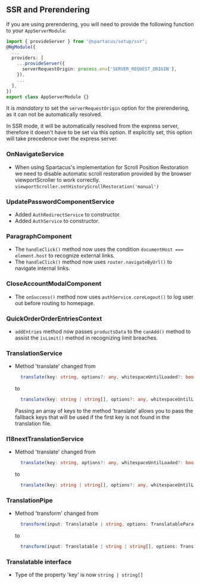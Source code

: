 <!--
  Most typescript breaking changes should be detected and documented automatically by a script if a change is apparent when comparing the public API of the previous version vs the public API of the new major version.

  This file should contain typescript change documentation for changes not immediately apparent while comparing the public api between the older release and the current release and therefore will not be detected by the breaking change detection script.

  Examples of typescript breaking changes that are not detectable by the script are:
    * High level changes or refactoring
    * Behaviour changes that are not backwards compatible and worth mentioning 
-->

## SSR and Prerendering

If you are using prerendering, you will need to provide the following function to your `AppServerModule`:

```ts
import { provideServer } from '@spartacus/setup/ssr';
@NgModule({
  ...
  providers: [
    ...provideServer({
      serverRequestOrigin: process.env['SERVER_REQUEST_ORIGIN'],
    }),
    ...
  ],
})
export class AppServerModule {}
```

It is _mandatory_ to set the `serverRequestOrigin` option for the prerendering, as it can not be automatically resolved.

In SSR mode, it will be automatically resolved from the express server, therefore it doesn't have to be set via this option.
If explicitly set, this option will take precedence over the express server.


### OnNavigateService

- When using Spartacus's implementation for Scroll Position Restoration we need to disable automatic scroll restoration provided by the browser viewportScroller to work correctly. `viewportScroller.setHistoryScrollRestoration('manual')`

### UpdatePasswordComponentService

- Added `AuthRedirectService` to constructor.
- Added `AuthService` to constructor.

### ParagraphComponent

- The `handleClick()` method now uses the condition `documentHost === element.host` to recognize external links.
- The `handleClick()` method now uses `router.navigateByUrl()` to navigate internal links.

### CloseAccountModalComponent

- The `onSuccess()` method now uses `authService.coreLogout()` to log user out before routing to homepage.

### QuickOrderOrderEntriesContext

- `addEntries` method now passes `productsData` to the `canAdd()` method to assist the `īsLimit()` method in recognizing limit breaches.

### TranslationService

- Method 'translate' changed from
  
  ```ts
    translate(key: string, options?: any, whitespaceUntilLoaded?: boolean): Observable<string>;
  ```

  to
  
  ```ts
    translate(key: string | string[], options?: any, whitespaceUntilLoaded?: boolean): Observable<string>;
  ```

  Passing an array of keys to the method 'translate' allows you to pass the fallback keys that will be used if the first key is not found in the translation file.

### I18nextTranslationService

- Method 'translate' changed from
  
  ```ts
    translate(key: string, options?: any, whitespaceUntilLoaded?: boolean): Observable<string>;
  ```

  to
  
  ```ts
    translate(key: string | string[], options?: any, whitespaceUntilLoaded?: boolean): Observable<string>;
  ```

### TranslationPipe

- Method 'transform' changed from
  
  ```ts
    transform(input: Translatable | string, options: TranslatableParams = {}): string
  ```

  to
  
  ```ts
    transform(input: Translatable | string | string[], options: TranslatableParams = {}): string
  ```

### Translatable interface

- Type of the property 'key' is now `string | string[]`
